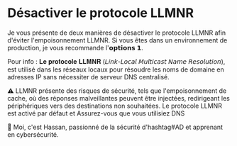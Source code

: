 # Désactiver le protocole LLMNR

Je vous présente de deux manières de désactiver le protocole LLMNR afin d'éviter l'empoisonnement LLMNR. Si vous êtes dans un environnement de production, je vous recommande l'𝗼𝗽𝘁𝗶𝗼𝗻𝘀 𝟭.

Pour info : 𝐋𝐞 𝐩𝐫𝐨𝐭𝐨𝐜𝐨𝐥𝐞 𝐋𝐋𝐌𝐍𝐑 (𝘓𝘪𝘯𝘬-𝘓𝘰𝘤𝘢𝘭 𝘔𝘶𝘭𝘵𝘪𝘤𝘢𝘴𝘵 𝘕𝘢𝘮𝘦 𝘙𝘦𝘴𝘰𝘭𝘶𝘵𝘪𝘰𝘯), est utilisé dans les réseaux locaux pour résoudre les noms de domaine en adresses IP sans nécessiter de serveur DNS centralisé.


⚠ LLMNR présente des risques de sécurité, tels que l'empoisonnement de cache, où des réponses malveillantes peuvent être injectées, redirigeant les périphériques vers des destinations non souhaitées.
Le protocole LLMNR est activé par défaut et Assurez-vous que vous utilisiez DNS


👋 Moi, c'est Hassan, passionné de la sécurité d'hashtag#AD et apprenant en cybersécurité.
